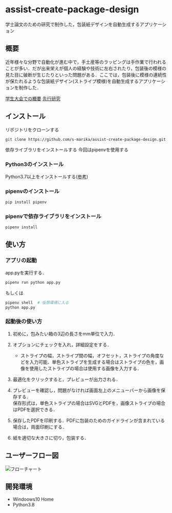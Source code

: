 # assist-create-package-design

学士論文のための研究で制作した，包装紙デザインを自動生成するアプリケーション

## 概要

近年様々な分野で自動化が進む中で，手土産等のラッピングは手作業で行われることが多い．だが出来栄えが個人の経験や技術に左右されたり，包装後の模様の見た目に破断が生じたりといった問題がある．ここでは，包装後に模様の連続性が保たれるような包装紙デザイン(ストライプ模様)を自動生成するアプリケーションを制作した．

[学生大会での概要](https://www.ipsj.or.jp/event/taikai/83/ipsj_web2021/data/pdf/6Y-03.html)
[先行研究](https://www.iieej.org/journal-of-the-society/)

## インストール

リポジトリをクローンする

```bash
git clone https://github.com/s-marika/assist-create-package-design.git
```

依存ライブラリをインストールする
今回はpipenvを使用する

### Python3のインストール

Python3.7以上をインストールする([参考](https://www.python.jp/install/windows/install.html))

### pipenvのインストール

```bash
pip install pipenv
```

### pipenvで依存ライブラリをインストール

```bash
pipenv install
```

## 使い方

### アプリの起動

app.pyを実行する．

```bash
pipenv run python app.py
```

もしくは

```bash
pipenv shell  # 仮想環境に入る
python app.py
```

### 起動後の使い方

1. 初めに，包みたい箱の3辺の長さをmm単位で入力．

1. オプションにチェックを入れ，詳細設定をする．
    * ストライプの幅，ストライプ間の幅，オフセット，ストライプの角度などを入力可能．単色ストライプを生成する場合はストライプの色を，画像を使用したストライプの場合は使用する画像を入力する．

1. 最適化をクリックすると，プレビューが出力される．

1. プレビューを確認し，問題がなければ画面左上のメニューバーから画像を保存する．  
保存形式は，単色ストライプの場合はSVGとPDFを，画像ストライプの場合はPDFを選択できる．

1. 保存したPDFを印刷する．PDFに包装のためのガイドラインが含まれている場合は，両面印刷にする．

1. 紙を適切な大きさに切り，包装する．

## ユーザーフロー図

![フローチャート](https://raw.githubusercontent.com/s-marika/assist-create-package-design/images/images/flowchart.png)

## 開発環境

* Windoows10 Home
* Python3.8
